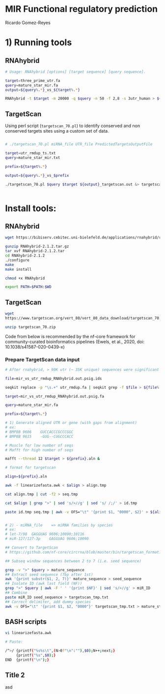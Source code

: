 # MIR Functional regulatory prediction
Ricardo Gomez-Reyes
# 1) Running tools
## RNAhybrid
```bash
# Usage: RNAhybrid [options] [target sequence] [query sequence].

target=three_prime_utr.fa
query=mature_star_mir.fa
output=${query%.*}_vs_${target%.*}

RNAhybrid -t $target -m 20000 -q $query -n 50 -f 2,8 -s 3utr_human > ${output}_RNAhybrid.out &

```
## TargetScan
Using perl script (`targetscan_70.pl`) to identify conserved and non conserved targets sites using a custom set of data. 
```bash

# ./targetscan_70.pl miRNA_file UTR_file PredictedTargetsOutputFile

target=utr_rmdup_ts.txt
query=mature_star_mir.txt

prefix=${target%.*}

output=${query%.*}_vs_$prefix

./targetscan_70.pl $query $target ${output}_targetscan.out &> targetscan.log &



```

# Install tools:
## RNAhybrid
```bash
wget https://bibiserv.cebitec.uni-bielefeld.de/applications/rnahybrid/resources/downloads/RNAhybrid-2.1.2.tar.gz

gunzip RNAhybrid-2.1.2.tar.gz
tar xvf RNAhybrid-2.1.2.tar
cd RNAhybrid-2.1.2
./configure
make
make install

chmod +x RNAhybrid

export PATH=$PATH:$WD

```
## TargetScan
```bash
wget
https://www.targetscan.org/vert_80/vert_80_data_download/targetscan_70.zip

unzip targetscan_70.zip
```
Code from below is recommended by the nf-core framework for community-curated bioinformatics pipelines (Ewels, et al., 2020, doi: 10.1038/s41587-020-0439-x)

### Prepare TargetScan data input
```bash
# After rnahybrid, > 90K utr (~ 35K unique) sequences were significant targeted by mirs:

file=mir_vs_utr_rmdup_RNAhybrid.out.psig.ids 

seqkit replace -p "\s.+" utr_rmdup.fa | seqkit grep -f $file > ${file%.ids}.fa

target=mir_vs_utr_rmdup_RNAhybrid.out.psig.fa 

query=mature_star_mir.fa

prefix=${target%.*}

# 1) Generate aligned UTR or gene (with gaps from alignment)
# ex:
# BMP8B	9606	GUCCACCCGCCCGGC
# BMP8B	9615	-GUG--CUGCCCACC

# Muscle for low number of seqs
# Mafft for high number of seqs 

mafft --thread 12 $target > ${prefix}.aln &

# format for targetscan

align=${prefix}.aln

awk -f linearizefasta.awk < $align > align.tmp

cat align.tmp | cut -f2 > seq.tmp

cat $align | grep ">" | sed 's/>//g' | sed 's/ /;/' > id.tmp

paste id.tmp seq.tmp | awk -v OFS="\t" '{print $1, "0000", $2}' > ${align%.*}_ts.txt


# 2) - miRNA_file    => miRNA families by species
# ex:
# let-7/98	GAGGUAG	9606;10090;10116
# miR-127/127-3p	GAGGUAG	9606;10090

## Convert to TargetScan
# https://github.com/nf-core/circrna/blob/master/bin/targetscan_format.sh

## Subseq window sequences between 2 to 7 (i.e. seed sequence)

grep -v ">" $query > mature_sequence
## Extract seed sequence (7bp after 1st)
awk '{print substr($1, 2, 7)}' mature_sequence > seed_sequence
## Isolate ID (awk last field (NF))
grep ">" $query | awk -F ' ' '{print $NF}' | sed 's/>//g' > miR_ID
## Combine
paste miR_ID seed_sequence > targetscan_tmp.txt
## Correct delimiter, add dummy species
awk -v OFS="\t" '{print $1, $2, "0000"}' targetscan_tmp.txt > mature_star_mir.txt

```

## BASH scripts
```bash
vi linearizefasta.awk

# Paste:

/^>/ {printf("%s%s\t",(N>0?"\n":""),$0);N++;next;}
     {printf("%s",$0);}
END  {printf("\n");}
```

## Title 2

asd